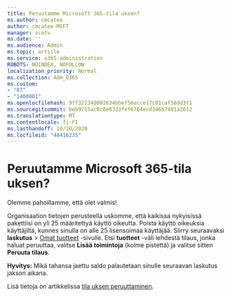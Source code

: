 ```yaml
---
title: Peruutamme Microsoft 365-tila uksen?
ms.author: cmcatee
author: cmcatee-MSFT
manager: scotv
ms.date: ''
ms.audience: Admin
ms.topic: article
ms.service: o365-administration
ROBOTS: NOINDEX, NOFOLLOW
localization_priority: Normal
ms.collection: Adm_O365
ms.custom:
- "87"
- "1400001"
ms.openlocfilehash: 9ff327348002634bbef56ecce17c01caf58dd3f1
ms.sourcegitcommit: beb9715ac0c8e8333fef6764ecd346b7401a2612
ms.translationtype: MT
ms.contentlocale: fi-FI
ms.lasthandoff: 10/10/2020
ms.locfileid: "48416235"
---
```

# <a name="canceling-your-microsoft-365-subscription"></a>Peruutamme Microsoft 365-tila uksen?

Olemme pahoillamme, että olet valmis!
  
Organisaation tietojen perusteella uskomme, että kaikissa nykyisissä pakettiisi on yli 25 määritettyä käyttö oikeutta. Poista käyttö oikeuksia käyttäjiltä, kunnes sinulla on alle 25 lisensoimaa käyttäjää. Siirry seuraavaksi **laskutus** \> [Omat tuotteet](https://go.microsoft.com/fwlink/p/?linkid=842054) -sivulle. Etsi **tuotteet** -väli lehdestä tilaus, jonka haluat peruuttaa, valitse **Lisää toimintoja** (kolme pistettä) ja valitse sitten **Peruuta tilaus**.

**Hyvitys:** Mikä tahansa jaettu saldo palautetaan sinulle seuraavan laskutus jakson aikana.

Lisä tietoja on artikkelissa [tila uksen peruuttaminen](https://docs.microsoft.com/microsoft-365/commerce/subscriptions/cancel-your-subscription).